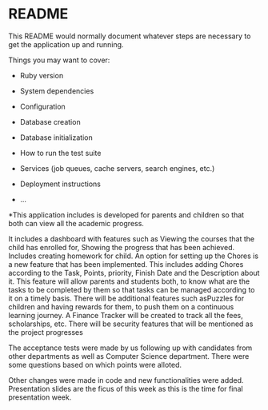# README

This README would normally document whatever steps are necessary to get the
application up and running.

Things you may want to cover:

* Ruby version

* System dependencies

* Configuration

* Database creation

* Database initialization

* How to run the test suite

* Services (job queues, cache servers, search engines, etc.)

* Deployment instructions

* ...

*This application includes is developed for parents and children so that both can view all the academic progress.

It includes a dashboard with features such as Viewing the courses that the child has enrolled for, Showing the progress that has been achieved.
Includes creating homework for child.
An option for setting up the Chores is a new feature that has been implemented. This includes adding Chores according to the Task, Points, priority, Finish Date and the Description about it.
This feature will allow parents and students both, to know what are the tasks to be completed by them so that tasks can be managed according to it on a timely basis.
There will be additional features such asPuzzles for children and having rewards for them, to push them on a continuous learning journey.
A Finance Tracker will be created to track all the fees, scholarships, etc.
There will be security features that will be mentioned as the project progresses 

The acceptance tests were made by us following up with candidates from other departments as well as Computer Science department.
There were some questions based on which points were alloted.

Other changes were made in code and new functionalities were added.
Presentation slides are the ficus of this week as this is the time for final presentation week.
